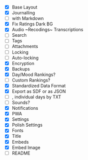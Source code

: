 - [x] Base Layout
- [x] Journalling 
- [ ] with Markdown
- [x] Fix Ratings Dark BG
- [x] Audio ~Recodings~ Transcriptions
- [ ] Search
- [ ] Tags
- [ ] Attachments
- [ ] Locking
- [ ] Auto-locking
- [x] Encryption
- [x] Backups
- [x] Day/Mood Rankings?
- [ ] Custom Rankings?
- [x] Standardized Data Format
- [x] Export as SDF or as JSON
- [ ] , individual days by TXT
- [ ] Sounds?
- [x] Notifications
- [x] PWA
- [x] Settings
- [x] Polish Settings
- [x] Fonts
- [x] Title
- [x] Embeds
- [x] Embed Image
- [ ] README